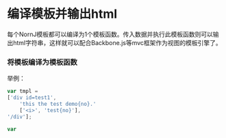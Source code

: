 # 编译模板并输出html

每个NornJ模板都可以编译为1个模板函数。传入数据并执行此模板函数则可以输出html字符串，这样就可以配合Backbone.js等mvc框架作为视图的模板引擎了。

### 将模板编译为模板函数

举例：
```js
var tmpl =
['div id=test1',
    'this the test demo{no}.'
    ['<i>', 'test{no}'],
'/div'];

var 
```
